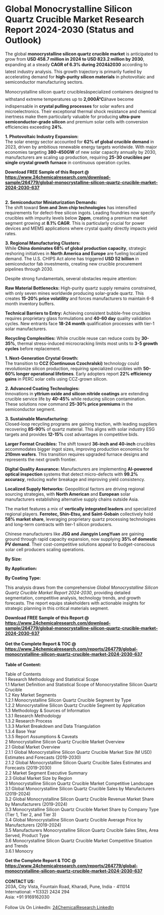 <h1>Global Monocrystalline Silicon Quartz Crucible Market Research Report 2024-2030 (Status and Outlook)</h1><p>The global <strong>monocrystalline silicon quartz crucible market</strong> is anticipated to grow from <strong>USD 458.7 million in 2024 to USD 823.2 million by 2030</strong>, expanding at a steady <strong>CAGR of 6.3% during 2024â2030</strong> according to latest industry analysis. This growth trajectory is primarily fueled by accelerating demand for <strong>high-purity silicon materials</strong> in photovoltaic and semiconductor manufacturing sectors.</p><p>Monocrystalline silicon quartz cruciblesâspecialized containers designed to withstand extreme temperatures up to <strong>2,000Â°C</strong>âhave become indispensable in <strong>crystal pulling processes</strong> for solar wafers and microelectronics. Their exceptional thermal shock resistance and chemical inertness make them particularly valuable for producing <strong>ultra-pure semiconductor-grade silicon</strong> and premium solar cells with conversion efficiencies exceeding <strong>24%</strong>.</p><p><strong>1. Photovoltaic Industry Expansion:</strong><br>
The solar energy sector accounted for <strong>62% of global crucible demand</strong> in 2023, driven by ambitious renewable energy targets worldwide. With major economies targeting <strong>380-450GW</strong> of new solar capacity annually by 2030, manufacturers are scaling up production, requiring <strong>25-30 crucibles per single crystal growth furnace</strong> in continuous operation cycles.</p><div><b>Download FREE Sample of this Report @ 
            <a href="https://www.24chemicalresearch.com/download-sample/264779/global-monocrystalline-silicon-quartz-crucible-market-2024-2030-637">
            https://www.24chemicalresearch.com/download-sample/264779/global-monocrystalline-silicon-quartz-crucible-market-2024-2030-637</a></b></div><br><p><strong>2. Semiconductor Miniaturization Demands:</strong><br>
The shift toward <strong>5nm and 3nm chip technologies</strong> has intensified requirements for defect-free silicon ingots. Leading foundries now specify crucibles with impurity levels below <strong>2ppm</strong>, creating a premium market segment growing at <strong>8.1% CAGR</strong>. This is particularly crucial for power devices and MEMS applications where crystal quality directly impacts yield rates.</p><p><strong>3. Regional Manufacturing Clusters:</strong><br>
While <strong>China dominates 68% of global production capacity</strong>, strategic reshoring initiatives in <strong>North America and Europe</strong> are fueling localized demand. The U.S. CHIPS Act alone has triggered <strong>USD 52 billion</strong> in semiconductor fab investments, creating new crucible procurement pipelines through 2030.</p><p>Despite strong fundamentals, several obstacles require attention:</p><p><strong>Raw Material Bottlenecks:</strong> High-purity quartz supply remains constrained, with only seven mines worldwide producing solar-grade quartz. This creates <strong>15-20% price volatility</strong> and forces manufacturers to maintain 6-8 month inventory buffers.</p><p><strong>Technical Barriers to Entry:</strong> Achieving consistent bubble-free crucibles requires proprietary glass formulations and <strong>40-60 day</strong> quality validation cycles. New entrants face <strong>18-24 month</strong> qualification processes with tier-1 solar manufacturers.</p><p><strong>Recycling Complexities:</strong> While crucible reuse can reduce costs by <strong>30-35%</strong>, thermal stress-induced microcracking limits most units to <strong>3-5 growth cycles</strong> before replacement.</p><p><strong>1. Next-Generation Crystal Growth:</strong><br>
The transition to <strong>CCZ (Continuous Czochralski)</strong> technology could revolutionize silicon production, requiring specialized crucibles with <strong>50-60% longer operational lifetimes</strong>. Early adopters report <strong>22% efficiency gains</strong> in PERC solar cells using CCZ-grown silicon.</p><p><strong>2. Advanced Coating Technologies:</strong><br>
Innovations in <strong>yttrium oxide and silicon nitride coatings</strong> are extending crucible service life by <strong>40-45%</strong> while reducing silicon contamination. These solutions now command <strong>25-30% price premiums</strong> in the semiconductor segment.</p><p><strong>3. Sustainable Manufacturing:</strong><br>
Closed-loop recycling programs are gaining traction, with leading suppliers recovering <strong>85-90%</strong> of quartz material. This aligns with solar industry ESG targets and provides <strong>12-15%</strong> cost advantages in competitive bids.</p><p><strong>Larger Format Crucibles:</strong> The shift toward <strong>36-inch and 40-inch</strong> crucibles accommodates bigger ingot sizes, improving production economics for <strong>210mm wafers</strong>. This transition requires upgraded furnace designs and represents the next growth frontier.</p><p><strong>Digital Quality Assurance:</strong> Manufacturers are implementing <strong>AI-powered optical inspection</strong> systems that detect micro-defects with <strong>99.2% accuracy</strong>, reducing wafer breakage and improving yield consistency.</p><p><strong>Localized Supply Networks:</strong> Geopolitical factors are driving regional sourcing strategies, with <strong>North American</strong> and <strong>European</strong> solar manufacturers establishing alternative supply chains outside Asia.</p><p>The market features a mix of <strong>vertically integrated leaders</strong> and specialized regional players. <strong>Ferrotec, Shin-Etsu, and Saint-Gobain</strong> collectively hold <strong>58% market share</strong>, leveraging proprietary quartz processing technologies and long-term contracts with tier-1 silicon producers.</p><p>Chinese manufacturers like <strong>JSQ and Jiangyin LongYuan</strong> are gaining ground through rapid capacity expansion, now supplying <strong>35% of domestic PV demand</strong>. Their cost-competitive solutions appeal to budget-conscious solar cell producers scaling operations.</p><p><strong>By Size:</strong></p><p><strong>By Application:</strong></p><p><strong>By Coating Type:</strong></p><p>This analysis draws from the comprehensive <em>Global Monocrystalline Silicon Quartz Crucible Market Report 2024-2030</em>, providing detailed segmentation, competitive analysis, technology trends, and growth forecasts. The report equips stakeholders with actionable insights for strategic planning in this critical materials segment.</p><div><b>Download FREE Sample of this Report @ 
            <a href="https://www.24chemicalresearch.com/download-sample/264779/global-monocrystalline-silicon-quartz-crucible-market-2024-2030-637">
            https://www.24chemicalresearch.com/download-sample/264779/global-monocrystalline-silicon-quartz-crucible-market-2024-2030-637</a></b></div><br><div><b>Get the Complete Report & TOC @ 
            <a href="https://www.24chemicalresearch.com/reports/264779/global-monocrystalline-silicon-quartz-crucible-market-2024-2030-637">
            https://www.24chemicalresearch.com/reports/264779/global-monocrystalline-silicon-quartz-crucible-market-2024-2030-637</a></b></div><br>
            <b>Table of Content:</b><p>Table of Contents<br />
1 Research Methodology and Statistical Scope<br />
1.1 Market Definition and Statistical Scope of Monocrystalline Silicon Quartz Crucible<br />
1.2 Key Market Segments<br />
1.2.1 Monocrystalline Silicon Quartz Crucible Segment by Type<br />
1.2.2 Monocrystalline Silicon Quartz Crucible Segment by Application<br />
1.3 Methodology & Sources of Information<br />
1.3.1 Research Methodology<br />
1.3.2 Research Process<br />
1.3.3 Market Breakdown and Data Triangulation<br />
1.3.4 Base Year<br />
1.3.5 Report Assumptions & Caveats<br />
2 Monocrystalline Silicon Quartz Crucible Market Overview<br />
2.1 Global Market Overview<br />
2.1.1 Global Monocrystalline Silicon Quartz Crucible Market Size (M USD) Estimates and Forecasts (2019-2030)<br />
2.1.2 Global Monocrystalline Silicon Quartz Crucible Sales Estimates and Forecasts (2019-2030)<br />
2.2 Market Segment Executive Summary<br />
2.3 Global Market Size by Region<br />
3 Monocrystalline Silicon Quartz Crucible Market Competitive Landscape<br />
3.1 Global Monocrystalline Silicon Quartz Crucible Sales by Manufacturers (2019-2024)<br />
3.2 Global Monocrystalline Silicon Quartz Crucible Revenue Market Share by Manufacturers (2019-2024)<br />
3.3 Monocrystalline Silicon Quartz Crucible Market Share by Company Type (Tier 1, Tier 2, and Tier 3)<br />
3.4 Global Monocrystalline Silicon Quartz Crucible Average Price by Manufacturers (2019-2024)<br />
3.5 Manufacturers Monocrystalline Silicon Quartz Crucible Sales Sites, Area Served, Product Type<br />
3.6 Monocrystalline Silicon Quartz Crucible Market Competitive Situation and Trends<br />
3.6.1 Monocry</p><div><b>Get the Complete Report & TOC @ 
            <a href="https://www.24chemicalresearch.com/reports/264779/global-monocrystalline-silicon-quartz-crucible-market-2024-2030-637">
            https://www.24chemicalresearch.com/reports/264779/global-monocrystalline-silicon-quartz-crucible-market-2024-2030-637</a></b></div><br><b>CONTACT US:</b><br>
            203A, City Vista, Fountain Road, Kharadi, Pune, India - 411014<br>
            International: +1(332) 2424 294<br>
            Asia: +91 9169162030 <br><br>
            Follow Us On LinkedIn: <a href="https://www.linkedin.com/company/24chemicalresearch/">24ChemicalResearch LinkedIn</a>
